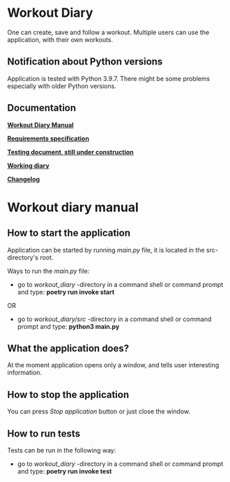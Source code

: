 # **Workout Diary**

One can create, save and follow a workout. Multiple users can use the application, with their own workouts.  

## **Notification about Python versions**

Application is tested with Python 3.9.7. There might be some problems especially with older Python versions.

## **Documentation**

**[Workout Diary Manual](https://github.com/vtonteri/ot-harjoitustyo/blob/main/workout_diary/dokumentaatio/manual.md)**

**[Requirements specification](https://github.com/vtonteri/ot-harjoitustyo/blob/main/workout_diary/dokumentaatio/vaatimusmaarittely.md)**

**[Testing document, still under construction](https://github.com/vtonteri/ot-harjoitustyo/blob/main/workout_diary/dokumentaatio/testing_document.md)**

**[Working diary](https://github.com/vtonteri/ot-harjoitustyo/blob/main/workout_diary/dokumentaatio/tuntikirjanpito.md)**

**[Changelog](https://github.com/vtonteri/ot-harjoitustyo/blob/main/workout_diary/dokumentaatio/changelog.md)**


# **Workout diary manual**

## **How to start the application**

Application can be started by running *main.py* file, it is located in the src-directory's root.

Ways to run the *main.py* file:

- go to *workout_diary* -directory in a command shell or command prompt and type: **poetry run invoke start**

OR

- go to *workout_diary/src* -directory in a command shell or command prompt and type: **python3 main.py**

## **What the application does?**

At the moment application opens only a window, and tells user interesting information.

## **How to stop the application**

You can press *Stop application* button or just close the window.

## **How to run tests**

Tests can be run in the following way: 
- go to *workout_diary* -directory in a command shell or command prompt and type: **poetry run invoke test**